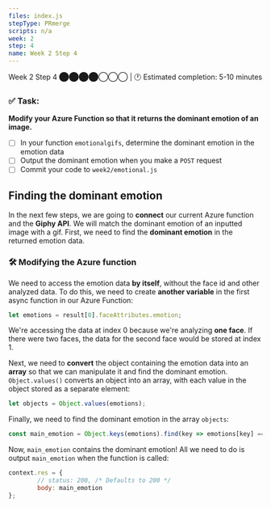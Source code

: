 ```yaml
---
files: index.js
stepType: PRmerge
scripts: n/a
week: 2
step: 4
name: Week 2 Step 4
---
```


Week 2 Step 4 ⬤⬤⬤⬤◯◯◯ | 🕐 Estimated completion: 5-10 minutes

### ✅ Task:
**Modify your Azure Function so that it returns the dominant emotion of an image.**
- [ ] In your function `emotionalgifs`, determine the dominant emotion in the emotion data
- [ ] Output the dominant emotion when you make a `POST` request
- [ ] Commit your code to `week2/emotional.js`

## Finding the dominant emotion
In the next few steps, we are going to **connect** our current Azure function and the **Giphy API**. We will match the dominant emotion of an inputted image with a gif. First, we need to find the **dominant emotion** in the returned emotion data.

### :hammer_and_wrench: Modifying the Azure function
We need to access the emotion data **by itself**, without the face id and other analyzed data. To do this, we need to create **another variable** in the first async function in our Azure Function:

```js
let emotions = result[0].faceAttributes.emotion;
```

We're accessing the data at index 0 because we're analyzing **one face**. If there were two faces, the data for the second face would be stored at index 1.

Next, we need to **convert** the object containing the emotion data into an **array** so that we can manipulate it and find the dominant emotion. `Object.values()` converts an object into an array, with each value in the object stored as a separate element:

```js
let objects = Object.values(emotions);
```
Finally, we need to find the dominant emotion in the array `objects`:

```js
const main_emotion = Object.keys(emotions).find(key => emotions[key] === Math.max(...objects));
```
Now, `main_emotion` contains the dominant emotion! All we need to do is output `main_emotion` when the function is called:

```js
context.res = {
        // status: 200, /* Defaults to 200 */
        body: main_emotion
};
```
